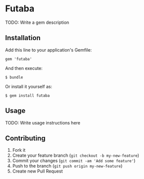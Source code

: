 # Futaba

TODO: Write a gem description

## Installation

Add this line to your application's Gemfile:

    gem 'futaba'

And then execute:

    $ bundle

Or install it yourself as:

    $ gem install futaba

## Usage

TODO: Write usage instructions here

## Contributing

1. Fork it
2. Create your feature branch (`git checkout -b my-new-feature`)
3. Commit your changes (`git commit -am 'Add some feature'`)
4. Push to the branch (`git push origin my-new-feature`)
5. Create new Pull Request
